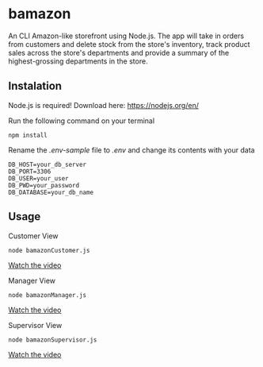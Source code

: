 # bamazon

An CLI Amazon-like storefront using Node.js. The app will take in orders from customers and delete stock from the store's inventory, track product sales across the store's departments and provide a summary of the highest-grossing departments in the store.

## Instalation

Node.js is required! Download here: https://nodejs.org/en/

Run the following command on your terminal
```
npm install
```

Rename the *.env-sample* file to *.env* and change its contents with your data
```
DB_HOST=your_db_server
DB_PORT=3306
DB_USER=your_user
DB_PWD=your_password
DB_DATABASE=your_db_name
```

## Usage

Customer View

````
node bamazonCustomer.js
````
[Watch the video](https://drive.google.com/file/d/1wPah1upJYLPDdZr_5wjIhaX2oLu_sowd/view)

Manager View

````
node bamazonManager.js
````
[Watch the video](https://drive.google.com/file/d/15uc0LnRrKWkXpHqhvekWHuf63obRmsNE/view)

Supervisor View

````
node bamazonSupervisor.js
````
[Watch the video](https://drive.google.com/file/d/1L1PwZP9wdbu9ixY5POpJbcVPxne3vYrk/view)
